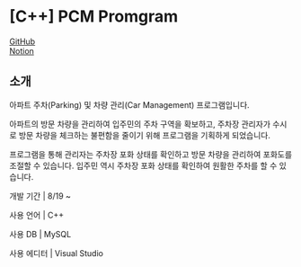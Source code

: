# [C++] PCM Promgram

[GitHub](https://github.com/m04j00/PVM__Program)  
[Notion](https://github.com/m04j00/PVM__Program)
## 소개

아파트 주차(Parking) 및 차량 관리(Car Management) 프로그램입니다.

아파트의 방문 차량을 관리하여 입주민의 주차 구역을 확보하고, 주차장 관리자가 수시로 방문 차량을 체크하는 불편함을 줄이기 위해 프로그램을 기획하게 되었습니다.

프로그램을 통해 관리자는 주차장 포화 상태를 확인하고 방문 차량을 관리하여 포화도를 조절할 수 있습니다. 입주민 역시 주차장 포화 상태를 확인하여 원활한 주차를 할 수 있습니다.
  
  
개발 기간 |  8/19 ~

사용 언어 | C++

사용 DB | MySQL

사용 에디터 | Visual Studio 
